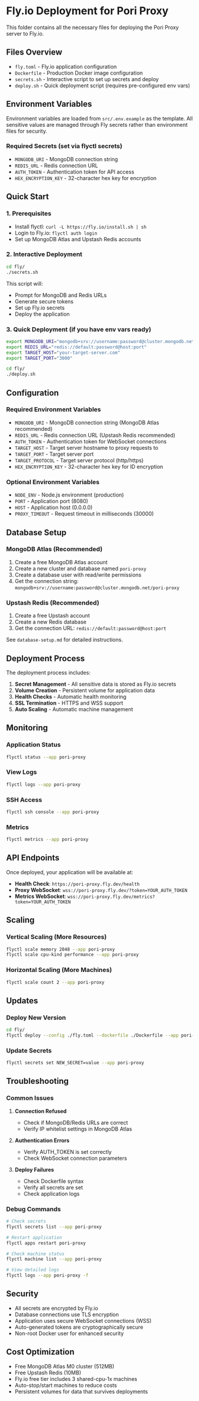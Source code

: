 # Fly.io Deployment for Pori Proxy

This folder contains all the necessary files for deploying the Pori Proxy server to Fly.io.

## Files Overview

- `fly.toml` - Fly.io application configuration
- `Dockerfile` - Production Docker image configuration  
- `secrets.sh` - Interactive script to set up secrets and deploy
- `deploy.sh` - Quick deployment script (requires pre-configured env vars)

## Environment Variables

Environment variables are loaded from `src/.env.example` as the template. All sensitive values are managed through Fly secrets rather than environment files for security.

### Required Secrets (set via flyctl secrets)
- `MONGODB_URI` - MongoDB connection string
- `REDIS_URL` - Redis connection URL  
- `AUTH_TOKEN` - Authentication token for API access
- `HEX_ENCRYPTION_KEY` - 32-character hex key for encryption

## Quick Start

### 1. Prerequisites

- Install flyctl: `curl -L https://fly.io/install.sh | sh`
- Login to Fly.io: `flyctl auth login`
- Set up MongoDB Atlas and Upstash Redis accounts

### 2. Interactive Deployment

```bash
cd fly/
./secrets.sh
```

This script will:
- Prompt for MongoDB and Redis URLs
- Generate secure tokens
- Set up Fly.io secrets
- Deploy the application

### 3. Quick Deployment (if you have env vars ready)

```bash
export MONGODB_URI="mongodb+srv://username:password@cluster.mongodb.net/pori-proxy"
export REDIS_URL="redis://default:password@host:port"
export TARGET_HOST="your-target-server.com"
export TARGET_PORT="3000"

cd fly/
./deploy.sh
```

## Configuration

### Required Environment Variables

- `MONGODB_URI` - MongoDB connection string (MongoDB Atlas recommended)
- `REDIS_URL` - Redis connection URL (Upstash Redis recommended)
- `AUTH_TOKEN` - Authentication token for WebSocket connections
- `TARGET_HOST` - Target server hostname to proxy requests to
- `TARGET_PORT` - Target server port
- `TARGET_PROTOCOL` - Target server protocol (http/https)
- `HEX_ENCRYPTION_KEY` - 32-character hex key for ID encryption

### Optional Environment Variables

- `NODE_ENV` - Node.js environment (production)
- `PORT` - Application port (8080)
- `HOST` - Application host (0.0.0.0)
- `PROXY_TIMEOUT` - Request timeout in milliseconds (30000)

## Database Setup

### MongoDB Atlas (Recommended)

1. Create a free MongoDB Atlas account
2. Create a new cluster and database named `pori-proxy`
3. Create a database user with read/write permissions
4. Get the connection string: `mongodb+srv://username:password@cluster.mongodb.net/pori-proxy`

### Upstash Redis (Recommended)

1. Create a free Upstash account
2. Create a new Redis database
3. Get the connection URL: `redis://default:password@host:port`

See `database-setup.md` for detailed instructions.

## Deployment Process

The deployment process includes:

1. **Secret Management** - All sensitive data is stored as Fly.io secrets
2. **Volume Creation** - Persistent volume for application data
3. **Health Checks** - Automatic health monitoring
4. **SSL Termination** - HTTPS and WSS support
5. **Auto Scaling** - Automatic machine management

## Monitoring

### Application Status
```bash
flyctl status --app pori-proxy
```

### View Logs
```bash
flyctl logs --app pori-proxy
```

### SSH Access
```bash
flyctl ssh console --app pori-proxy
```

### Metrics
```bash
flyctl metrics --app pori-proxy
```

## API Endpoints

Once deployed, your application will be available at:

- **Health Check**: `https://pori-proxy.fly.dev/health`
- **Proxy WebSocket**: `wss://pori-proxy.fly.dev/?token=YOUR_AUTH_TOKEN`
- **Metrics WebSocket**: `wss://pori-proxy.fly.dev/metrics?token=YOUR_AUTH_TOKEN`

## Scaling

### Vertical Scaling (More Resources)
```bash
flyctl scale memory 2048 --app pori-proxy
flyctl scale cpu-kind performance --app pori-proxy
```

### Horizontal Scaling (More Machines)
```bash
flyctl scale count 2 --app pori-proxy
```

## Updates

### Deploy New Version
```bash
cd fly/
flyctl deploy --config ./fly.toml --dockerfile ./Dockerfile --app pori-proxy
```

### Update Secrets
```bash
flyctl secrets set NEW_SECRET=value --app pori-proxy
```

## Troubleshooting

### Common Issues

1. **Connection Refused**
   - Check if MongoDB/Redis URLs are correct
   - Verify IP whitelist settings in MongoDB Atlas

2. **Authentication Errors**
   - Verify AUTH_TOKEN is set correctly
   - Check WebSocket connection parameters

3. **Deploy Failures**
   - Check Dockerfile syntax
   - Verify all secrets are set
   - Check application logs

### Debug Commands

```bash
# Check secrets
flyctl secrets list --app pori-proxy

# Restart application
flyctl apps restart pori-proxy

# Check machine status
flyctl machine list --app pori-proxy

# View detailed logs
flyctl logs --app pori-proxy -f
```

## Security

- All secrets are encrypted by Fly.io
- Database connections use TLS encryption
- Application uses secure WebSocket connections (WSS)
- Auto-generated tokens are cryptographically secure
- Non-root Docker user for enhanced security

## Cost Optimization

- Free MongoDB Atlas M0 cluster (512MB)
- Free Upstash Redis (10MB)
- Fly.io free tier includes 3 shared-cpu-1x machines
- Auto-stop/start machines to reduce costs
- Persistent volumes for data that survives deployments
